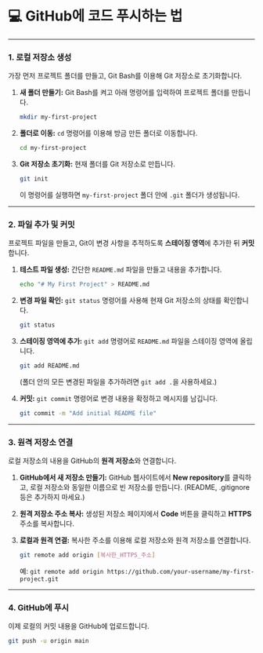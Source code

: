 # 💻 GitHub에 코드 푸시하는 법

---

### **1. 로컬 저장소 생성**

가장 먼저 프로젝트 폴더를 만들고, Git Bash를 이용해 Git 저장소로 초기화합니다.

1.  **새 폴더 만들기:**
    Git Bash를 켜고 아래 명령어를 입력하여 프로젝트 폴더를 만듭니다.
    ```bash
    mkdir my-first-project
    ```

2.  **폴더로 이동:**
    `cd` 명령어를 이용해 방금 만든 폴더로 이동합니다.
    ```bash
    cd my-first-project
    ```

3.  **Git 저장소 초기화:**
    현재 폴더를 Git 저장소로 만듭니다.
    ```bash
    git init
    ```
    이 명령어를 실행하면 `my-first-project` 폴더 안에 `.git` 폴더가 생성됩니다.

---

### **2. 파일 추가 및 커밋**

프로젝트 파일을 만들고, Git이 변경 사항을 추적하도록 **스테이징 영역**에 추가한 뒤 **커밋**합니다.

1.  **테스트 파일 생성:**
    간단한 `README.md` 파일을 만들고 내용을 추가합니다.
    ```bash
    echo "# My First Project" > README.md
    ```

2.  **변경 파일 확인:**
    `git status` 명령어를 사용해 현재 Git 저장소의 상태를 확인합니다.
    ```bash
    git status
    ```

3.  **스테이징 영역에 추가:**
    `git add` 명령어로 `README.md` 파일을 스테이징 영역에 올립니다.
    ```bash
    git add README.md
    ```
    (폴더 안의 모든 변경된 파일을 추가하려면 `git add .`을 사용하세요.)

4.  **커밋:**
    `git commit` 명령어로 변경 내용을 확정하고 메시지를 남깁니다.
    ```bash
    git commit -m "Add initial README file"
    ```

---

### **3. 원격 저장소 연결**

로컬 저장소의 내용을 GitHub의 **원격 저장소**와 연결합니다.

1.  **GitHub에서 새 저장소 만들기:**
    GitHub 웹사이트에서 **New repository**를 클릭하고, 로컬 저장소와 동일한 이름으로 빈 저장소를 만듭니다. (README, .gitignore 등은 추가하지 마세요.)

2.  **원격 저장소 주소 복사:**
    생성된 저장소 페이지에서 **Code** 버튼을 클릭하고 **HTTPS** 주소를 복사합니다.

3.  **로컬과 원격 연결:**
    복사한 주소를 이용해 로컬 저장소와 원격 저장소를 연결합니다.
    ```bash
    git remote add origin [복사한_HTTPS_주소]
    ```
    예: `git remote add origin https://github.com/your-username/my-first-project.git`

---

### **4. GitHub에 푸시**

이제 로컬의 커밋 내용을 GitHub에 업로드합니다.

```bash
git push -u origin main

